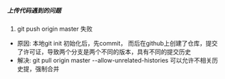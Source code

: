 ##### 上传代码遇到的问题
1. git push origin master 失败
- 原因: 本地git init 初始化后，先commit， 而后在github上创建了仓库，提交了许可证，导致两个分支是两个不同的版本，具有不同的提交历史
- 解决: git pull origin master --allow-unrelated-histories 可以允许不相关历史提，强制合并
